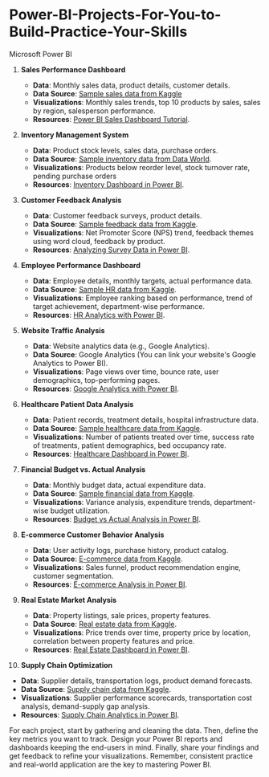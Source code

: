 # Power-BI-Projects-For-You-to-Build-Practice-Your-Skills
Microsoft Power BI


1. **Sales Performance Dashboard**
   - **Data**: Monthly sales data, product details, customer details.
   - **Data Source**: [Sample sales data from Kaggle](https://www.kaggle.com/kyanyoga/sample-sales-data)
   - **Visualizations**: Monthly sales trends, top 10 products by sales, sales by region, salesperson performance.
   - **Resources**: [Power BI Sales Dashboard Tutorial](https://www.youtube.com/watch?v=AGrl-H87pRU).

2. **Inventory Management System**
   - **Data**: Product stock levels, sales data, purchase orders.
   - **Data Source**: [Sample inventory data from Data World](https://data.world/dave-smith/inventory-management).
   - **Visualizations**: Products below reorder level, stock turnover rate, pending purchase orders
   - **Resources**: [Inventory Dashboard in Power BI](https://www.youtube.com/watch?v=KUoGfsM5HQQ).

3. **Customer Feedback Analysis**
   - **Data**: Customer feedback surveys, product details.
   - **Data Source**: [Sample feedback data from Kaggle](https://www.kaggle.com/raviojha007/customerfeedback).
   - **Visualizations**: Net Promoter Score (NPS) trend, feedback themes using word cloud, feedback by product.
   - **Resources**: [Analyzing Survey Data in Power BI](https://www.youtube.com/watch?v=8V2BBaVQd3I).

4. **Employee Performance Dashboard**
   - **Data**: Employee details, monthly targets, actual performance data.
   - **Data Source**: [Sample HR data from Kaggle](https://www.kaggle.com/rhuebner/human-resources-data-set).
   - **Visualizations**: Employee ranking based on performance, trend of target achievement, department-wise performance.
   - **Resources**: [HR Analytics with Power BI](https://www.youtube.com/watch?v=3Xv1mJvwXok).

5. **Website Traffic Analysis**
   - **Data**: Website analytics data (e.g., Google Analytics).
   - **Data Source**: Google Analytics (You can link your website's Google Analytics to Power BI).
   - **Visualizations**: Page views over time, bounce rate, user demographics, top-performing pages.
   - **Resources**: [Google Analytics with Power BI](https://docs.microsoft.com/en-us/power-bi/connect-data/service-google-analytics-connector).

6. **Healthcare Patient Data Analysis**
   - **Data**: Patient records, treatment details, hospital infrastructure data.
   - **Data Source**: [Sample healthcare data from Kaggle](https://www.kaggle.com/epaga/healthcare-data).
   - **Visualizations**: Number of patients treated over time, success rate of treatments, patient demographics, bed occupancy rate.
   - **Resources**: [Healthcare Dashboard in Power BI](https://www.youtube.com/watch?v=QOrLQl_ZxkA).

7. **Financial Budget vs. Actual Analysis**
   - **Data**: Monthly budget data, actual expenditure data.
   - **Data Source**: [Sample financial data from Kaggle](https://www.kaggle.com/carlolepelaars/toy-dataset).
   - **Visualizations**: Variance analysis, expenditure trends, department-wise budget utilization.
   - **Resources**: [Budget vs Actual Analysis in Power BI](https://www.youtube.com/watch?v=5Mn7VFjLsp8).

8. **E-commerce Customer Behavior Analysis**
   - **Data**: User activity logs, purchase history, product catalog.
   - **Data Source**: [E-commerce data from Kaggle](https://www.kaggle.com/carrie1/ecommerce-data).
   - **Visualizations**: Sales funnel, product recommendation engine, customer segmentation.
   - **Resources**: [E-commerce Analysis in Power BI](https://www.youtube.com/watch?v=0gO5D4dzaKU).

9. **Real Estate Market Analysis**
   - **Data**: Property listings, sale prices, property features.
   - **Data Source**: [Real estate data from Kaggle](https://www.kaggle.com/harlfoxem/housesalesprediction).
   - **Visualizations**: Price trends over time, property price by location, correlation between property features and price.
   - **Resources**: [Real Estate Dashboard in Power BI](https://www.youtube.com/watch?v=9_xFpM8S7A4).

10. **Supply Chain Optimization**
   - **Data**: Supplier details, transportation logs, product demand forecasts.
   - **Data Source**: [Supply chain data from Kaggle](https://www.kaggle.com/saurav9786/supply-chain-dataset).
   - **Visualizations**: Supplier performance scorecards, transportation cost analysis, demand-supply gap analysis.
   - **Resources**: [Supply Chain Analytics in Power BI](https://www.youtube.com/watch?v=8vYDPN9T3aI).

For each project, start by gathering and cleaning the data. Then, define the key metrics you want to track. Design your Power BI reports and dashboards keeping the end-users in mind. Finally, share your findings and get feedback to refine your visualizations. Remember, consistent practice and real-world application are the key to mastering Power BI.
